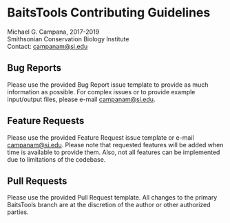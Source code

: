 # BaitsTools Contributing Guidelines  
Michael G. Campana, 2017-2019  
Smithsonian Conservation Biology Institute  
Contact: campanam@si.edu  

## Bug Reports  
Please use the provided Bug Report issue template to provide as much information as possible. For complex issues or to provide example input/output files, please e-mail <campanam@si.edu>.  

## Feature Requests  
Please use the provided Feature Request issue template or e-mail <campanam@si.edu>. Please note that requested features will be added when time is available to provide them. Also, not all features can be implemented due to limitations of the codebase.  

## Pull Requests  
Please use the provided Pull Request template. All changes to the primary BaitsTools branch are at the discretion of the author or other authorized parties.  
